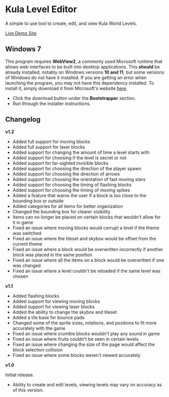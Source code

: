 # Kula Level Editor

A simple to use tool to create, edit, and view Kula World Levels.

[Live Demo Site](https://www.kulaworkshop.net/tools/leveleditor/)

## Windows 7

This program requires **WebView2**, a commonly used Microsoft runtime that allows web interfaces to be built into desktop applications. This **should** be already installed, notably on Windows versions **10 and 11**, but some versions of Windows do not have it installed. If you are getting an error when launching the program, you may not have this dependency installed. To install it, simply download it from Microsoft's website [here](https://developer.microsoft.com/en-us/microsoft-edge/webview2/#download-section).

-   Click the download button under the **Bootstrapper** section.
-   Run through the installer instructions.

## Changelog

**v1.2**

-   Added full support for moving blocks
-   Added full support for laser blocks
-   Added support for changing the amount of time a level starts with
-   Added support for choosing if the level is secret or not
-   Added support for far-sighted invisible blocks
-   Added support for choosing the direction of the player spawn
-   Added support for choosing the direction of arrows
-   Added support for choosing the orientation of fast moving stars
-   Added support for choosing the timing of flashing blocks
-   Added support for choosing the timing of moving spikes
-   Added a feature that warns the user if a block is too close to the bounding box or outside
-   Added categories for all items for better organization
-   Changed the bounding box for clearer visibility
-   Items can no longer be placed on certain blocks that wouldn't allow for it in game
-   Fixed an issue where moving blocks would corrupt a level if the theme was switched
-   Fixed an issue where the tileset and skybox would be offset from the current theme
-   Fixed an issue where a block would be overwritten incorrectly if another block was placed in the same position
-   Fixed an issue where all the items on a block would be overwritten if one was changed
-   Fixed an issue where a level couldn't be reloaded if the same level was chosen

**v1.1**

-   Added flashing blocks
-   Added support for viewing moving blocks
-   Added support for viewing laser blocks
-   Added the ability to change the skybox and tileset
-   Added a tile base for bounce pads
-   Changed some of the sprite sizes, rotations, and positions to fit more accurately with the game
-   Fixed an issue where crumble blocks wouldn't play any sound in game
-   Fixed an issue where fruits couldn't be seen in certain levels
-   Fixed an issue where changing the size of the page would affect the block selection collision
-   Fixed an issue where some blocks weren't viewed accurately

**v1.0**

Initial release.

-   Ability to create and edit levels, viewing levels may vary on accuracy as of this version.
